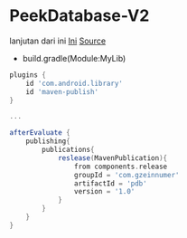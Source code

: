 # PeekDatabase-V2

lanjutan dari ini [Ini](https://github.com/gzeinnumer/EasyOptionMenu/tree/gradle) [Source](https://www.youtube.com/watch?v=Y7_x8FdFFuA&ab_channel=InfoBookTech)

- build.gradle(Module:MyLib)
```gradle
plugins {
    id 'com.android.library'
    id 'maven-publish'
}

...

afterEvaluate {
    publishing{
        publications{
            reslease(MavenPublication){
                from components.release
                groupId = 'com.gzeinnumer'
                artifactId = 'pdb'
                version = '1.0'
            }
        }
    }
}
```